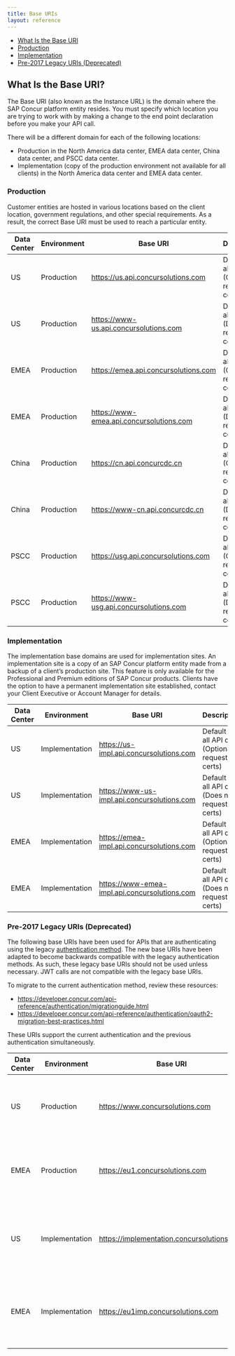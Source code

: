 ```yaml
---
title: Base URIs
layout: reference
---
```


* [What Is the Base URI](#base)
* [Production](#production)
* [Implementation](#implementation)
* [Pre-2017 Legacy URIs (Deprecated)](#deprecated)

## <a name="base"></a>What Is the Base URI?

The Base URI (also known as the Instance URL) is the domain where the SAP Concur platform entity resides. You must specify which location you are trying to work with by making a change to the end point declaration before you make your API call.

There will be a different domain for each of the following locations:

* Production in the North America data center, EMEA data center, China data center, and PSCC data center.
* Implementation (copy of the production environment not available for all clients) in the North America data center and EMEA data center.

### <a name="production"></a>Production

Customer entities are hosted in various locations based on the client location, government regulations, and other special requirements. As a result, the correct Base URI must be used to reach a particular entity.

Data Center|Environment|Base URI|Description
-----------|-----------|--------|-----------
US|Production|https://us.api.concursolutions.com |Default for all API calls (Optionally request certs)
US|Production|https://www-us.api.concursolutions.com |Default for all API calls (Does not request certs)
EMEA|Production|https://emea.api.concursolutions.com |Default for all API calls (Optionally request certs)
EMEA|Production|https://www-emea.api.concursolutions.com |Default for all API calls (Does not request certs)
China|Production|https://cn.api.concurcdc.cn |Default for all API calls (Optionally request certs)
China|Production|https://www-cn.api.concurcdc.cn |Default for all API calls (Does not request certs)
PSCC|Production|https://usg.api.concursolutions.com |Default for all API calls (Optionally request certs)
PSCC|Production|https://www-usg.api.concursolutions.com |Default for all API calls (Does not request certs)

### <a name="implementation"></a>Implementation

The implementation base domains are used for implementation sites. An implementation site is a copy of an SAP Concur platform entity made from a backup of a client’s production site. This feature is only available for the Professional and Premium editions of SAP Concur products. Clients have the option to have a permanent implementation site established, contact your Client Executive or Account Manager for details.

Data Center|Environment|Base URI|Description
-----------|-----------|--------|-----------
US|Implementation|https://us-impl.api.concursolutions.com |Default for all API calls (Optionally request certs)
US|Implementation|https://www-us-impl.api.concursolutions.com |Default for all API calls (Does not request certs)
EMEA|Implementation|https://emea-impl.api.concursolutions.com |Default for all API calls (Optionally request certs)
EMEA|Implementation|https://www-emea-impl.api.concursolutions.com |Default for all API calls (Does not request certs)

### <a name="deprecated"></a>Pre-2017 Legacy URIs (Deprecated)

The following base URIs have been used for APIs that are authenticating using the legacy [authentication method](/authentication/authorization-pre-2017.html). The new base URIs have been adapted to become backwards compatible with the legacy authentication methods. As such, these legacy base URIs should not be used unless necessary. JWT calls are not compatible with the legacy base URIs.

To migrate to the current authentication method, review these resources:

* https://developer.concur.com/api-reference/authentication/migrationguide.html
* https://developer.concur.com/api-reference/authentication/oauth2-migration-best-practices.html

These URIs support the current authentication and the previous authentication simultaneously.

Data Center|Environment|Base URI|Description
-----------|-----------|--------|-----------
US|Production|https://www.concursolutions.com |Legacy URI for API calls using pre-2017 authentication for production entities in North America
EMEA|Production|https://eu1.concursolutions.com |Legacy URI for API calls using pre-2017 authentication for production entities in Europe
US|Implementation|https://implementation.concursolutions.com |Legacy URI for API calls using pre-2017 authentication for implementation entities in North America
EMEA|Implementation|https://eu1imp.concursolutions.com |Legacy URI for API calls using pre-2017 authentication for implementation entities in Europe

